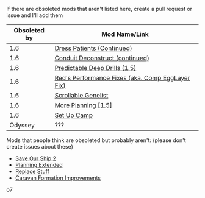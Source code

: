 If there are obsoleted mods that aren't listed here, create a pull request or issue and I'll add them

| Obsoleted by | Mod Name/Link |
| --- | --- |
| 1.6 | [Dress Patients (Continued)](https://steamcommunity.com/sharedfiles/filedetails/?id=2877763074) |
| 1.6 | [Conduit Deconstruct (continued)](https://steamcommunity.com/sharedfiles/filedetails/?id=3229402412) |
| 1.6 | [Predictable Deep Drills (1.5)](https://steamcommunity.com/sharedfiles/filedetails/?id=3235029356) |
| 1.6 | [Red's Performance Fixes (aka. Comp EggLayer Fix)](https://steamcommunity.com/sharedfiles/filedetails/?id=3343465955) |
| 1.6 | [Scrollable Genelist](https://steamcommunity.com/sharedfiles/filedetails/?id=3453246011) |
| 1.6 | [More Planning [1.5]](https://steamcommunity.com/sharedfiles/filedetails/?id=2551225702) |
| 1.6 | [Set Up Camp](https://steamcommunity.com/sharedfiles/filedetails/?id=3234938357)|
| Odyssey | ??? |

Mods that people think are obsoleted but probably aren't: (please don't create issues about these)
- [Save Our Ship 2](https://steamcommunity.com/sharedfiles/filedetails/?id=1909914131)
- [Planning Extended](https://steamcommunity.com/sharedfiles/filedetails/?id=2877392159)
- [Replace Stuff](https://steamcommunity.com/sharedfiles/filedetails/?id=1372003680)
- [Caravan Formation Improvements](https://steamcommunity.com/sharedfiles/filedetails/?id=2927335733)

o7
